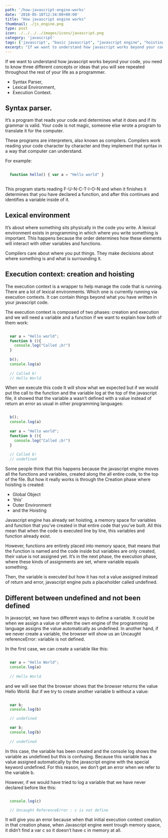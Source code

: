 ```yaml
---
path: '/how-javascript-engine-works'
date: '2018-05-18T12:34:00+00:00'
title: "How javascript engine works"
thumbnail: ./js_engine.png
type: post
icon: ./../../../images/icons/javascript.png
category: 'javascript'
tags: ['javascript', "basic javascript", "javascript engine", "hoisting"]
excerpt: "If we want to understand how javascript works beyond your code, you need to know three different concepts or ideas that you will see repeated throughout the rest of your life as a programmer."
---
```


If we want to understand how javascript works beyond your code, you need to know three different concepts or ideas that you will see repeated throughout the rest of your life as a programmer.

* Syntax Parser,
* Lexical Environment,
* Execution Context.

## Syntax parser.
It’s a program that reads your code and determines what it does and if its grammar is valid. Your code is not magic, someone else wrote a program to translate it for the computer.

These programs are interpreters, also known as compilers. Compilers work reading your code character by character and they implement that syntax in a way that computer can understand.

For example:

```js
  
  function hello() { var a = "Hello world" }
  
```

This program starts reading F-U-N-C-T-I-O-N and when it finishes it determines that you have declared a function, and after this continues and identifies a variable inside of it.

## Lexical environment

It’s about where something sits physically in the code you write. A lexical environment exists in programming in which where you write something is important. This happens because the order determines how these elements will interact with other variables and functions.

Compilers care about where you put things. They make decisions about where something is and what is surrounding it.

## Execution context: creation and hoisting

The execution context is a wrapper to help manage the code that is running. There are a lot of lexical environments. Which one is currently running via execution contexts. It can contain things beyond what you have written in your javascript code.

The execution context is composed of two phases: creation and execution and we will need a variable and a function if we want to explain how both of them work:

```javascript

  var a = "Hello world"; 
  function b (){ 
    console.log("Called ¡b!") 
  } 
  
  b(); 
  console.log(a) 
  
  // Called b! 
  // Hello World

```

When we execute this code It will show what we expected but if we would put the call to the function and the variable log at the top of the javascript file, it showed that the variable a wasn’t defined with a value instead of return an error as usual in other programming languages:

```javascript

  b(); 
  console.log(a) 
  
  var a = "Hello world"; 
  function b (){ 
    console.log("Called ¡b!") 
  } 
  
  // Called b! 
  // undefined

```

Some people think that this happens because the javascript engine moves all the functions and variables, created along the all entire code, to the top of the file. But how it really works is through the Creation phase where hoisting is created:

* Global Object
* ‘this’
* Outer Environment
* and the Hoisting

Javascript engine has already set hoisting, a memory space for variables and function that you’ve created in that entire code that you’ve built. All this mean that when the code is executed line by line, this variables and function already exist.

However, functions are entirely placed into memory space, that means that the function is named and the code inside but variables are only created, their value is not assigned yet. It’s in the next phase, the execution phase, where these kinds of assignments are set, where variable equals something.

Then, the variable is executed but how it has not a value assigned instead of return and error, javascript engine puts a placeholder called undefined.

## Different between undefined and not been defined

In javascript, we have two different ways to define a variable. It could be when we assign a value or when the own engine of the programming language assigns the value automatically as undefined. In another hand, if we never create a variable, the browser will show us an Uncaught referenceError: variable is not defined.

In the first case, we can create a variable like this:

```javascript

  var a = "Hello World";
  console.log(a)
  
  // Hello World

```

and we will see that the browser shows that the browser returns the value Hello World. But if we try to create another variable b without a value:

```javascript

  var b;
  console.log(b)

  // undefined

  var b;
  console.log(b)
  
  // undefined

```

In this case, the variable has been created and the console log shows the variable as undefined but this is confusing. Because this variable has a value assigned automatically by the javascript engine with the special keyword undefined. For this reason, we don’t get an error when we refer to the variable b.

However, if we would have tried to log a variable that we have never declared before like this:

```javascript

  console.log(c)

  // Uncaught ReferenceError : c is not define

```

It will give you an error because when that initial execution context creation, in that creation phase, when Javascript engine went trough memory space, it didn’t find a var c so it doesn’t have c in memory at all.